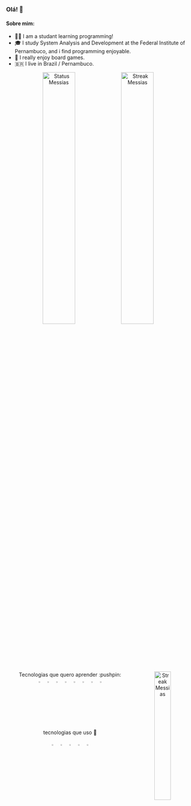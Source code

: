 ### Olá! 👋
####  Sobre mim: 
-  👨‍🎓  I am a studant learning programming!                                                      
-  🎓  I study System Analysis and Development at the Federal Institute of Pernambuco, and i find programming enjoyable.                     
-  🎲  I really enjoy board games.
-  🇧🇷  I live in Brazil / Pernambuco.


<div align="center">
  <img  width="42%" src="https://github-readme-stats.vercel.app/api?username=Messias-Acacy&theme=apprentice&show_icons=true&hide_border=true&count_private=true" alt="Status Messias">
  <img  width="42%" src="https://github-readme-streak-stats.herokuapp.com/?user=Messias-Acacy&theme=apprentice&hide_border=true" alt="Streak Messias">
</div>

<div align="center">
    Tecnologias que quero aprender :pushpin:
  <img width="30%"  heigth="100%" align="right" src="https://github-readme-stats.vercel.app/api/top-langs/?username=Messias-Acacy&theme=apprentice&hide_progress=true&show_icons=false&hide_border=true&layout=compact" alt="Streak Messias">
  
  <div align="center">
    <img height="3%" width="4%" src="https://cdn.jsdelivr.net/gh/devicons/devicon@latest/icons/react/react-original.svg" />
    <img height="3%" width="4%" src="https://cdn.jsdelivr.net/gh/devicons/devicon@latest/icons/nodejs/nodejs-plain.svg" />
    <img height="3%" width="4%" src="https://cdn.jsdelivr.net/gh/devicons/devicon@latest/icons/csharp/csharp-original.svg" />
    <img height="3%" width="4%" src="https://cdn.jsdelivr.net/gh/devicons/devicon@latest/icons/electron/electron-original.svg" />
    <img height="3%" width="4%" src="https://cdn.jsdelivr.net/gh/devicons/devicon@latest/icons/typescript/typescript-original.svg" />
    <img height="3%" width="4%" src="https://cdn.jsdelivr.net/gh/devicons/devicon@latest/icons/git/git-original.svg" />
    <img height="3%" width="4%" src="https://cdn.jsdelivr.net/gh/devicons/devicon@latest/icons/spring/spring-original.svg" />
    <img height="3%" width="4%" src="https://cdn.jsdelivr.net/gh/devicons/devicon@latest/icons/hibernate/hibernate-original.svg" /> 
  </div>

  tecnologias que uso  :pushpin:
   <div align="center">
    <img  height="3%" width="4%" src="https://cdn.jsdelivr.net/gh/devicons/devicon@latest/icons/javascript/javascript-original.svg"  />
    <img  height="3%" width="4%" src="https://cdn.jsdelivr.net/gh/devicons/devicon@latest/icons/html5/html5-original.svg" />
    <img  height="3%" width="4%" src="https://cdn.jsdelivr.net/gh/devicons/devicon@latest/icons/css3/css3-original.svg" />
    <img  height="3%" width="4%" src="https://cdn.jsdelivr.net/gh/devicons/devicon@latest/icons/python/python-original.svg" />
    <img  height="3%" width="4%" src="https://cdn.jsdelivr.net/gh/devicons/devicon@latest/icons/java/java-plain.svg" />
  </div>
  
  

    
  
 
</div>



   

 
  
 
  

  
